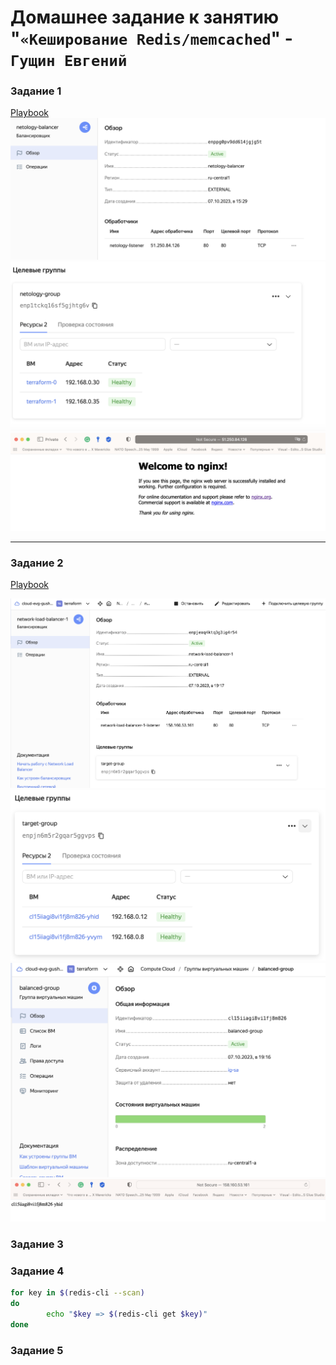 # Домашнее задание к занятию "`«Кеширование Redis/memcached`" - `Гущин Евгений`

### Задание 1

[Playbook](Task1)
![task1](../../img/9_FaultTolerance/HW4/Task1_1.png?raw=true)
![task1](../../img/9_FaultTolerance/HW4/Task1_2.png?raw=true)
![task1](../../img/9_FaultTolerance/HW4/Task1_3.png?raw=true)

---

### Задание 2

[Playbook](Task2)

![task2](../../img/9_FaultTolerance/HW4/Task2_1.png?raw=true)
![task2](../../img/9_FaultTolerance/HW4/Task2_1.1.png?raw=true)
![task2](../../img/9_FaultTolerance/HW4/Task2_2.png?raw=true)
![task2](../../img/9_FaultTolerance/HW4/Task2_3.png?raw=true)

### Задание 3

### Задание 4

```bash
for key in $(redis-cli --scan)
do
        echo "$key => $(redis-cli get $key)"
done
```
### Задание 5